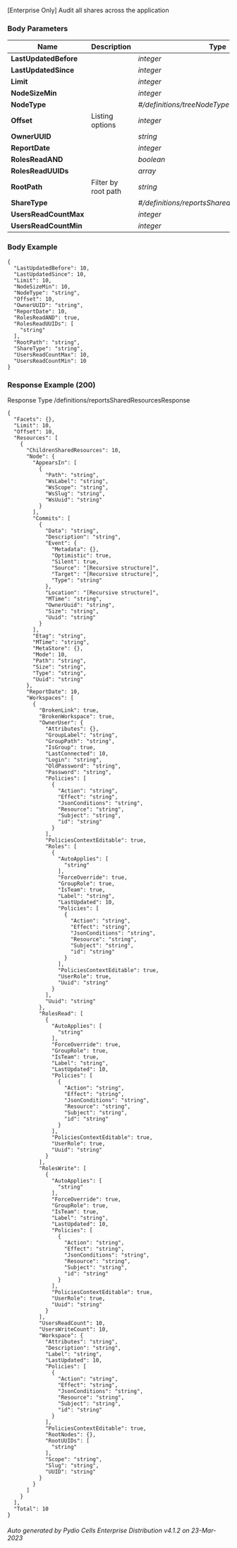 






 
[Enterprise Only] Audit all shares across the application  


### Body Parameters

Name | Description | Type | Required
---|---|---|---
**LastUpdatedBefore** |  | _integer_ |   
**LastUpdatedSince** |  | _integer_ |   
**Limit** |  | _integer_ |   
**NodeSizeMin** |  | _integer_ |   
**NodeType** |  | _#/definitions/treeNodeType_ |   
**Offset** | Listing options | _integer_ |   
**OwnerUUID** |  | _string_ |   
**ReportDate** |  | _integer_ |   
**RolesReadAND** |  | _boolean_ |   
**RolesReadUUIDs** |  | _array_ |   
**RootPath** | Filter by root path | _string_ |   
**ShareType** |  | _#/definitions/reportsSharedResourceShareType_ |   
**UsersReadCountMax** |  | _integer_ |   
**UsersReadCountMin** |  | _integer_ |   


### Body Example
```
{
  "LastUpdatedBefore": 10,
  "LastUpdatedSince": 10,
  "Limit": 10,
  "NodeSizeMin": 10,
  "NodeType": "string",
  "Offset": 10,
  "OwnerUUID": "string",
  "ReportDate": 10,
  "RolesReadAND": true,
  "RolesReadUUIDs": [
    "string"
  ],
  "RootPath": "string",
  "ShareType": "string",
  "UsersReadCountMax": 10,
  "UsersReadCountMin": 10
}
```






### Response Example (200)
Response Type /definitions/reportsSharedResourcesResponse

```
{
  "Facets": {},
  "Limit": 10,
  "Offset": 10,
  "Resources": [
    {
      "ChildrenSharedResources": 10,
      "Node": {
        "AppearsIn": [
          {
            "Path": "string",
            "WsLabel": "string",
            "WsScope": "string",
            "WsSlug": "string",
            "WsUuid": "string"
          }
        ],
        "Commits": [
          {
            "Data": "string",
            "Description": "string",
            "Event": {
              "Metadata": {},
              "Optimistic": true,
              "Silent": true,
              "Source": "[Recursive structure]",
              "Target": "[Recursive structure]",
              "Type": "string"
            },
            "Location": "[Recursive structure]",
            "MTime": "string",
            "OwnerUuid": "string",
            "Size": "string",
            "Uuid": "string"
          }
        ],
        "Etag": "string",
        "MTime": "string",
        "MetaStore": {},
        "Mode": 10,
        "Path": "string",
        "Size": "string",
        "Type": "string",
        "Uuid": "string"
      },
      "ReportDate": 10,
      "Workspaces": [
        {
          "BrokenLink": true,
          "BrokenWorkspace": true,
          "OwnerUser": {
            "Attributes": {},
            "GroupLabel": "string",
            "GroupPath": "string",
            "IsGroup": true,
            "LastConnected": 10,
            "Login": "string",
            "OldPassword": "string",
            "Password": "string",
            "Policies": [
              {
                "Action": "string",
                "Effect": "string",
                "JsonConditions": "string",
                "Resource": "string",
                "Subject": "string",
                "id": "string"
              }
            ],
            "PoliciesContextEditable": true,
            "Roles": [
              {
                "AutoApplies": [
                  "string"
                ],
                "ForceOverride": true,
                "GroupRole": true,
                "IsTeam": true,
                "Label": "string",
                "LastUpdated": 10,
                "Policies": [
                  {
                    "Action": "string",
                    "Effect": "string",
                    "JsonConditions": "string",
                    "Resource": "string",
                    "Subject": "string",
                    "id": "string"
                  }
                ],
                "PoliciesContextEditable": true,
                "UserRole": true,
                "Uuid": "string"
              }
            ],
            "Uuid": "string"
          },
          "RolesRead": [
            {
              "AutoApplies": [
                "string"
              ],
              "ForceOverride": true,
              "GroupRole": true,
              "IsTeam": true,
              "Label": "string",
              "LastUpdated": 10,
              "Policies": [
                {
                  "Action": "string",
                  "Effect": "string",
                  "JsonConditions": "string",
                  "Resource": "string",
                  "Subject": "string",
                  "id": "string"
                }
              ],
              "PoliciesContextEditable": true,
              "UserRole": true,
              "Uuid": "string"
            }
          ],
          "RolesWrite": [
            {
              "AutoApplies": [
                "string"
              ],
              "ForceOverride": true,
              "GroupRole": true,
              "IsTeam": true,
              "Label": "string",
              "LastUpdated": 10,
              "Policies": [
                {
                  "Action": "string",
                  "Effect": "string",
                  "JsonConditions": "string",
                  "Resource": "string",
                  "Subject": "string",
                  "id": "string"
                }
              ],
              "PoliciesContextEditable": true,
              "UserRole": true,
              "Uuid": "string"
            }
          ],
          "UsersReadCount": 10,
          "UsersWriteCount": 10,
          "Workspace": {
            "Attributes": "string",
            "Description": "string",
            "Label": "string",
            "LastUpdated": 10,
            "Policies": [
              {
                "Action": "string",
                "Effect": "string",
                "JsonConditions": "string",
                "Resource": "string",
                "Subject": "string",
                "id": "string"
              }
            ],
            "PoliciesContextEditable": true,
            "RootNodes": {},
            "RootUUIDs": [
              "string"
            ],
            "Scope": "string",
            "Slug": "string",
            "UUID": "string"
          }
        }
      ]
    }
  ],
  "Total": 10
}
```




###### Auto generated by Pydio Cells Enterprise Distribution v4.1.2 on 23-Mar-2023
